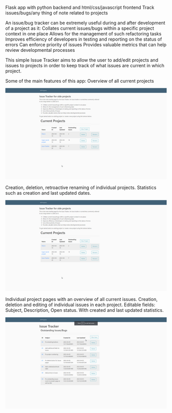Flask app with python backend and html/css/javascript frontend
Track issues/bugs/any thing of note related to projects

An issue/bug tracker can be extremely useful during and after development of a project as it:
Collates current issues/bugs within a specific project context in one place
Allows for the management of such refactoring tasks
Improves efficiency of developers in testing and reporting on the status of errors
Can enforce priority of issues
Provides valuable metrics that can help review developmental processes


This simple Issue Tracker aims to allow the user to add/edit projects and issues to projects in order to keep track of what issues are current in which project.

Some of the main features of this app:
Overview of all current projects

![](https://github.com/alraune-esk/issueTracker/blob/main/demoGIFs/projectoverview.gif)

Creation, deletion, retroactive renaming of individual projects.
Statistics such as creation and last updated dates.

![](https://github.com/alraune-esk/issueTracker/blob/main/demoGIFs/projectoverview.gif)

Individual project pages with an overview of all current issues.
Creation, deletion and editing of individual issues in each project.
Editable fields: Subject, Description, Open status. With created and last updated statistics.

![](https://github.com/alraune-esk/issueTracker/blob/main/demoGIFs/deleteissue.gif)




